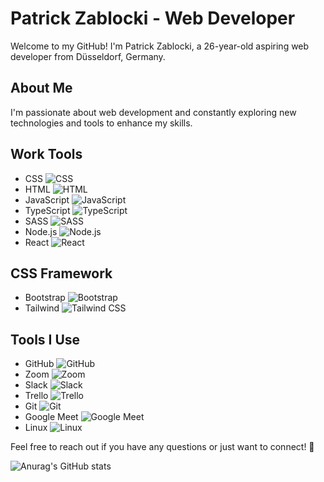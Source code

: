 # Patrick Zablocki - Web Developer

Welcome to my GitHub! I'm Patrick Zablocki, a 26-year-old aspiring web developer from Düsseldorf, Germany.

## About Me

I'm passionate about web development and constantly exploring new technologies and tools to enhance my skills.

## Work Tools


- CSS ![CSS](https://upload.wikimedia.org/wikipedia/commons/thumb/3/3d/CSS.3.svg/800px-CSS.3.svg.png)
- HTML ![HTML](https://upload.wikimedia.org/wikipedia/commons/thumb/6/61/HTML5_logo_and_wordmark.svg/512px-HTML5_logo_and_wordmark.svg.png)
- JavaScript ![JavaScript](https://i0.wp.com/www.duomimikry.de/wp-content/uploads/2016/03/js-logo.png?fit=500%2C500&ssl=1)
- TypeScript ![TypeScript](https://upload.wikimedia.org/wikipedia/commons/thumb/4/4c/Typescript_logo_2020.svg/2048px-Typescript_logo_2020.svg.png)
- SASS ![SASS](https://upload.wikimedia.org/wikipedia/commons/thumb/9/96/Sass_Logo_Color.svg/2560px-Sass_Logo_Color.svg.png)
- Node.js ![Node.js](https://upload.wikimedia.org/wikipedia/commons/thumb/d/d9/Node.js_logo.svg/2560px-Node.js_logo.svg.png)
- React ![React](https://upload.wikimedia.org/wikipedia/commons/thumb/3/30/React_Logo_SVG.svg/1200px-React_Logo_SVG.svg.png)

## CSS Framework

- Bootstrap ![Bootstrap](https://cdn.icon-icons.com/icons2/2415/PNG/512/bootstrap_plain_wordmark_logo_icon_146620.png)
- Tailwind  ![Tailwind CSS](https://upload.wikimedia.org/wikipedia/commons/thumb/d/d5/Tailwind_CSS_Logo.svg/320px-Tailwind_CSS_Logo.svg.png)

## Tools I Use

- GitHub ![GitHub](https://cdn-icons-png.flaticon.com/512/25/25231.png)
- Zoom ![Zoom](https://seeklogo.com/images/Z/zoom-fondo-blanco-vertical-logo-F819E1C283-seeklogo.com.png)
- Slack ![Slack](https://upload.wikimedia.org/wikipedia/commons/thumb/d/d5/Slack_icon_2019.svg/2048px-Slack_icon_2019.svg.png)
- Trello ![Trello](https://1000logos.net/wp-content/uploads/2021/05/Trello-Logo-2011.png)
- Git ![Git](https://upload.wikimedia.org/wikipedia/commons/thumb/3/3f/Git_icon.svg/2048px-Git_icon.svg.png)
- Google Meet ![Google Meet](https://download.logo.wine/logo/Google_Meet/Google_Meet-Logo.wine.png)
- Linux ![Linux](https://1000logos.net/wp-content/uploads/2017/03/LINUX-LOGO.png)

Feel free to reach out if you have any questions or just want to connect! 🚀



![Anurag's GitHub stats](https://github-readme-stats.vercel.app/api?username=PatrickZablocki&theme=midnight-purple)


